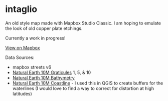 intaglio
===========================

An old style map made with Mapbox Studio Classic. I am hoping to emulate the look of old copper plate etchings.

Currently a work in progress!

[View on Mapbox](https://api.mapbox.com/v4/wknowles.fdb6596f/page.html?access_token=pk.eyJ1Ijoid2tub3dsZXMiLCJhIjoiY2lnN3VlYXQ1MWt0Z3RlbWFqY3ltNjlzZiJ9.bl-TFJb8BkqTPRD8w8XJmA#3/35.46/-46.58)

Data Sources:
* mapbox streets v6
* [Natural Earth 10M Graticules](http://www.naturalearthdata.com/downloads/10m-physical-vectors/10m-graticules/) 1, 5, & 10
* [Natural Earth 10M Bathymetry](http://www.naturalearthdata.com/downloads/10m-physical-vectors/10m-bathymetry/)
* [Natural Earth 10M Coastline](http://www.naturalearthdata.com/downloads/10m-physical-vectors/10m-coastline/) - I used this in QGIS to create buffers for the waterlines (I would love to find a way to correct for distortion at high latitudes)
